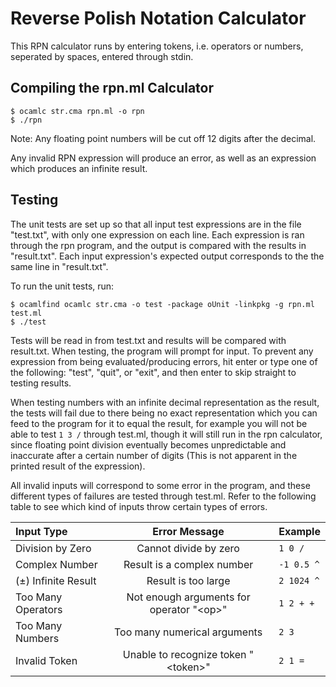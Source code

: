 # Reverse Polish Notation Calculator #
This RPN calculator runs by entering tokens, i.e. operators or numbers, seperated by spaces, entered through stdin.
## Compiling the rpn.ml Calculator ##
```console
$ ocamlc str.cma rpn.ml -o rpn
$ ./rpn
```
Note: Any floating point numbers will be cut off 12 digits after the decimal.

Any invalid RPN expression will produce an error, as well as an expression which produces an infinite result.
## Testing ##
The unit tests are set up so that all input test expressions are in the file "test.txt", with only one expression on each line. Each expression is ran through the rpn program, and the output is compared with the results in "result.txt". Each input expression's expected output corresponds to the the same line in "result.txt".

To run the unit tests, run:
```console
$ ocamlfind ocamlc str.cma -o test -package oUnit -linkpkg -g rpn.ml test.ml
$ ./test
```
Tests will be read in from test.txt and results will be compared with result.txt.
When testing, the program will prompt for input. To prevent any expression from being evaluated/producing errors, hit enter or type one of the following: "test", "quit", or "exit", and then enter to skip straight to testing results.

When testing numbers with an infinite decimal representation as the result, the tests will fail due to there being no exact representation which you can feed to the program for it to equal the result, for example you will not be able to test `1 3 /` through test.ml, though it will still run in the rpn calculator, since floating point division eventually becomes unpredictable and inaccurate after a certain number of digits (This is not apparent in the printed result of the expression).

All invalid inputs will correspond to some error in the program, and these different types of failures are tested through test.ml. Refer to the following table to see which kind of inputs throw certain types of errors.

| Input Type            | Error Message                                  | Example    |
|:----------------------|:----------------------------------------------:|:-----------|
| Division by Zero      | Cannot divide by zero                          | `1 0 /`    |
| Complex Number        | Result is a complex number                     | `-1 0.5 ^` |
| (±) Infinite Result   | Result is too large                            | `2 1024 ^` |
| Too Many Operators    | Not enough arguments for operator "&lt;op&gt;" | `1 2 + +`  |
| Too Many Numbers      | Too many numerical arguments                   | `2 3`      |
| Invalid Token         | Unable to recognize token "&lt;token&gt;"      | `2 1 =`    |
